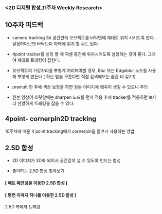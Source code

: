 ### <2D 디지털 합성_11주차 Weekly Research>

## 10주차 피드백 

- camera tracking 3d 공간안에 오브젝트를 바닥면에 제대로 위치 시키도록 한다. 설정하다보면 바닥보다 아래에 위치 할 수도 있다.  

- 4point tracker를 설정 할 때 픽셀 중간에 위치시키도록 설정하는 것이 좋다. 그래야 제대로 트래킹이 잡힌다.  

- 오브젝트의 가장자리를 뿌옇게 처리해야할 경우, Blur 또는 Edgeblur 노드를 사용해 뿌옇게 만든다 ( 하는 법을 모른다면 직접 검색해보는 습관 더 갖기!)   

- premult 한 후에 색상 보정을 하면 원본 이미지에 왜곡이 생길 수 있으니 주의  

- 원본 영상이 흐릿할때는 sharpen 노드를 먼저 적용 후에 tracker를 적용하면 보다 더 선명하게 트래킹을 잡을 수 있다.   



## 4point- cornerpin2D tracking 

10주차에 배운 4 point tracking에서 cornerpin을 옮겨서 사용하는 방법 





## 2.5D 합성 
- 2D 이미지가 3D화 되어서 공간감이 낼 수 있도록 만드는 합성 

- 좋아하는 2.5D 합성 찾아보기 


#### [ 매트 페인팅을 이용한 2.5D 합성 ]


#### [ 평면 이미지 하나를 이용한 2.5D 합성 ]
2.5D 카메라 트래킹
